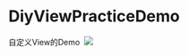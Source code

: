 # DiyViewPracticeDemo
自定义View的Demo
<img src="https://github.com/cllh1999/DiyViewPracticeDemo/blob/master/image/SVID_20190919_211734_1.gif" alt="" />
<img src="https://github.com/cllh1999/DiyViewPracticeDemo/blob/master/image/Screenshot_20190921_142536_com.hao.diyviewpractic.jpg"/>
